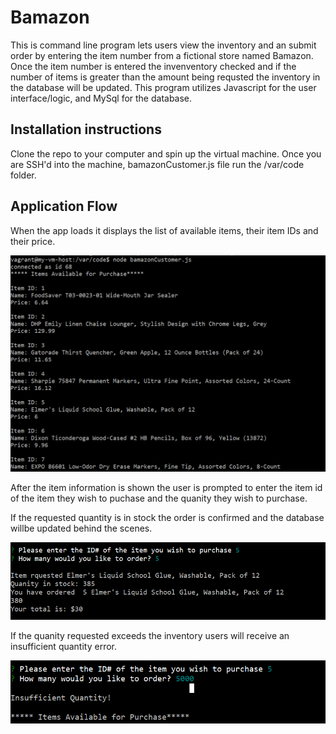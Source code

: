 # Bamazon
This is command line program lets users view the inventory and an submit order by entering the item number from a fictional store named Bamazon. Once the item number is entered the invenventory checked and if the number of items is greater than the amount being requsted the inventory in the database will be updated.  This program utilizes Javascript for the user interface/logic, and MySql for the database.

## Installation instructions

Clone the repo to your computer and spin up the virtual machine.   Once you are SSH'd into the machine, bamazonCustomer.js file run the /var/code folder.

## Application Flow

When the app loads it displays the list of available items, their item IDs and their price.

![screen one](code/images/bamazon%20inventory%20screen.PNG)

After the item information is shown the user is prompted to enter the item id of the item they wish to puchase and the quanity they wish to purchase.

If the requested quantity is in stock the order is confirmed and the database willbe updated behind the scenes.

![screen two](code/images/instockorder.PNG)

If the quanity requested exceeds the inventory users will receive an insufficient quantity error.

![screen three](code/images/insufficient.PNG)




    
